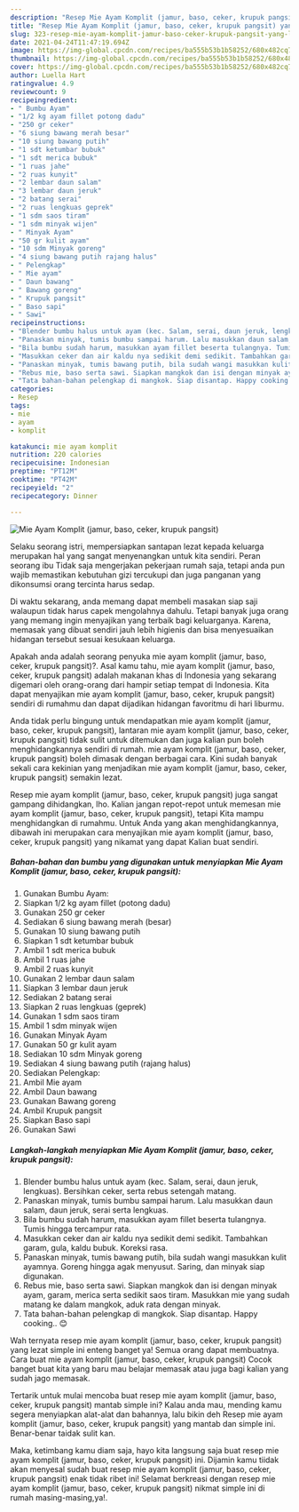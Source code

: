 ```yaml
---
description: "Resep Mie Ayam Komplit (jamur, baso, ceker, krupuk pangsit) yang lezat Untuk Jualan"
title: "Resep Mie Ayam Komplit (jamur, baso, ceker, krupuk pangsit) yang lezat Untuk Jualan"
slug: 323-resep-mie-ayam-komplit-jamur-baso-ceker-krupuk-pangsit-yang-lezat-untuk-jualan
date: 2021-04-24T11:47:19.694Z
image: https://img-global.cpcdn.com/recipes/ba555b53b1b58252/680x482cq70/mie-ayam-komplit-jamur-baso-ceker-krupuk-pangsit-foto-resep-utama.jpg
thumbnail: https://img-global.cpcdn.com/recipes/ba555b53b1b58252/680x482cq70/mie-ayam-komplit-jamur-baso-ceker-krupuk-pangsit-foto-resep-utama.jpg
cover: https://img-global.cpcdn.com/recipes/ba555b53b1b58252/680x482cq70/mie-ayam-komplit-jamur-baso-ceker-krupuk-pangsit-foto-resep-utama.jpg
author: Luella Hart
ratingvalue: 4.9
reviewcount: 9
recipeingredient:
- " Bumbu Ayam"
- "1/2 kg ayam fillet potong dadu"
- "250 gr ceker"
- "6 siung bawang merah besar"
- "10 siung bawang putih"
- "1 sdt ketumbar bubuk"
- "1 sdt merica bubuk"
- "1 ruas jahe"
- "2 ruas kunyit"
- "2 lembar daun salam"
- "3 lembar daun jeruk"
- "2 batang serai"
- "2 ruas lengkuas geprek"
- "1 sdm saos tiram"
- "1 sdm minyak wijen"
- " Minyak Ayam"
- "50 gr kulit ayam"
- "10 sdm Minyak goreng"
- "4 siung bawang putih rajang halus"
- " Pelengkap"
- " Mie ayam"
- " Daun bawang"
- " Bawang goreng"
- " Krupuk pangsit"
- " Baso sapi"
- " Sawi"
recipeinstructions:
- "Blender bumbu halus untuk ayam (kec. Salam, serai, daun jeruk, lengkuas). Bersihkan ceker, serta rebus setengah matang."
- "Panaskan minyak, tumis bumbu sampai harum. Lalu masukkan daun salam, daun jeruk, serai serta lengkuas."
- "Bila bumbu sudah harum, masukkan ayam fillet beserta tulangnya. Tumis hingga tercampur rata."
- "Masukkan ceker dan air kaldu nya sedikit demi sedikit. Tambahkan garam, gula, kaldu bubuk. Koreksi rasa."
- "Panaskan minyak, tumis bawang putih, bila sudah wangi masukkan kulit ayamnya. Goreng hingga agak menyusut. Saring, dan minyak siap digunakan."
- "Rebus mie, baso serta sawi. Siapkan mangkok dan isi dengan minyak ayam, garam, merica serta sedikit saos tiram. Masukkan mie yang sudah matang ke dalam mangkok, aduk rata dengan minyak."
- "Tata bahan-bahan pelengkap di mangkok. Siap disantap. Happy cooking.. 😊"
categories:
- Resep
tags:
- mie
- ayam
- komplit

katakunci: mie ayam komplit 
nutrition: 220 calories
recipecuisine: Indonesian
preptime: "PT12M"
cooktime: "PT42M"
recipeyield: "2"
recipecategory: Dinner

---
```



![Mie Ayam Komplit (jamur, baso, ceker, krupuk pangsit)](https://img-global.cpcdn.com/recipes/ba555b53b1b58252/680x482cq70/mie-ayam-komplit-jamur-baso-ceker-krupuk-pangsit-foto-resep-utama.jpg)

Selaku seorang istri, mempersiapkan santapan lezat kepada keluarga merupakan hal yang sangat menyenangkan untuk kita sendiri. Peran seorang ibu Tidak saja mengerjakan pekerjaan rumah saja, tetapi anda pun wajib memastikan kebutuhan gizi tercukupi dan juga panganan yang dikonsumsi orang tercinta harus sedap.

Di waktu  sekarang, anda memang dapat membeli masakan siap saji walaupun tidak harus capek mengolahnya dahulu. Tetapi banyak juga orang yang memang ingin menyajikan yang terbaik bagi keluarganya. Karena, memasak yang dibuat sendiri jauh lebih higienis dan bisa menyesuaikan hidangan tersebut sesuai kesukaan keluarga. 



Apakah anda adalah seorang penyuka mie ayam komplit (jamur, baso, ceker, krupuk pangsit)?. Asal kamu tahu, mie ayam komplit (jamur, baso, ceker, krupuk pangsit) adalah makanan khas di Indonesia yang sekarang digemari oleh orang-orang dari hampir setiap tempat di Indonesia. Kita dapat menyajikan mie ayam komplit (jamur, baso, ceker, krupuk pangsit) sendiri di rumahmu dan dapat dijadikan hidangan favoritmu di hari liburmu.

Anda tidak perlu bingung untuk mendapatkan mie ayam komplit (jamur, baso, ceker, krupuk pangsit), lantaran mie ayam komplit (jamur, baso, ceker, krupuk pangsit) tidak sulit untuk ditemukan dan juga kalian pun boleh menghidangkannya sendiri di rumah. mie ayam komplit (jamur, baso, ceker, krupuk pangsit) boleh dimasak dengan berbagai cara. Kini sudah banyak sekali cara kekinian yang menjadikan mie ayam komplit (jamur, baso, ceker, krupuk pangsit) semakin lezat.

Resep mie ayam komplit (jamur, baso, ceker, krupuk pangsit) juga sangat gampang dihidangkan, lho. Kalian jangan repot-repot untuk memesan mie ayam komplit (jamur, baso, ceker, krupuk pangsit), tetapi Kita mampu menghidangkan di rumahmu. Untuk Anda yang akan menghidangkannya, dibawah ini merupakan cara menyajikan mie ayam komplit (jamur, baso, ceker, krupuk pangsit) yang nikamat yang dapat Kalian buat sendiri.

<!--inarticleads1-->

##### Bahan-bahan dan bumbu yang digunakan untuk menyiapkan Mie Ayam Komplit (jamur, baso, ceker, krupuk pangsit):

1. Gunakan  Bumbu Ayam:
1. Siapkan 1/2 kg ayam fillet (potong dadu)
1. Gunakan 250 gr ceker
1. Sediakan 6 siung bawang merah (besar)
1. Gunakan 10 siung bawang putih
1. Siapkan 1 sdt ketumbar bubuk
1. Ambil 1 sdt merica bubuk
1. Ambil 1 ruas jahe
1. Ambil 2 ruas kunyit
1. Gunakan 2 lembar daun salam
1. Siapkan 3 lembar daun jeruk
1. Sediakan 2 batang serai
1. Siapkan 2 ruas lengkuas (geprek)
1. Gunakan 1 sdm saos tiram
1. Ambil 1 sdm minyak wijen
1. Gunakan  Minyak Ayam
1. Gunakan 50 gr kulit ayam
1. Sediakan 10 sdm Minyak goreng
1. Sediakan 4 siung bawang putih (rajang halus)
1. Sediakan  Pelengkap:
1. Ambil  Mie ayam
1. Ambil  Daun bawang
1. Gunakan  Bawang goreng
1. Ambil  Krupuk pangsit
1. Siapkan  Baso sapi
1. Gunakan  Sawi




<!--inarticleads2-->

##### Langkah-langkah menyiapkan Mie Ayam Komplit (jamur, baso, ceker, krupuk pangsit):

1. Blender bumbu halus untuk ayam (kec. Salam, serai, daun jeruk, lengkuas). Bersihkan ceker, serta rebus setengah matang.
1. Panaskan minyak, tumis bumbu sampai harum. Lalu masukkan daun salam, daun jeruk, serai serta lengkuas.
1. Bila bumbu sudah harum, masukkan ayam fillet beserta tulangnya. Tumis hingga tercampur rata.
1. Masukkan ceker dan air kaldu nya sedikit demi sedikit. Tambahkan garam, gula, kaldu bubuk. Koreksi rasa.
1. Panaskan minyak, tumis bawang putih, bila sudah wangi masukkan kulit ayamnya. Goreng hingga agak menyusut. Saring, dan minyak siap digunakan.
1. Rebus mie, baso serta sawi. Siapkan mangkok dan isi dengan minyak ayam, garam, merica serta sedikit saos tiram. Masukkan mie yang sudah matang ke dalam mangkok, aduk rata dengan minyak.
1. Tata bahan-bahan pelengkap di mangkok. Siap disantap. Happy cooking.. 😊




Wah ternyata resep mie ayam komplit (jamur, baso, ceker, krupuk pangsit) yang lezat simple ini enteng banget ya! Semua orang dapat membuatnya. Cara buat mie ayam komplit (jamur, baso, ceker, krupuk pangsit) Cocok banget buat kita yang baru mau belajar memasak atau juga bagi kalian yang sudah jago memasak.

Tertarik untuk mulai mencoba buat resep mie ayam komplit (jamur, baso, ceker, krupuk pangsit) mantab simple ini? Kalau anda mau, mending kamu segera menyiapkan alat-alat dan bahannya, lalu bikin deh Resep mie ayam komplit (jamur, baso, ceker, krupuk pangsit) yang mantab dan simple ini. Benar-benar taidak sulit kan. 

Maka, ketimbang kamu diam saja, hayo kita langsung saja buat resep mie ayam komplit (jamur, baso, ceker, krupuk pangsit) ini. Dijamin kamu tiidak akan menyesal sudah buat resep mie ayam komplit (jamur, baso, ceker, krupuk pangsit) enak tidak ribet ini! Selamat berkreasi dengan resep mie ayam komplit (jamur, baso, ceker, krupuk pangsit) nikmat simple ini di rumah masing-masing,ya!.

